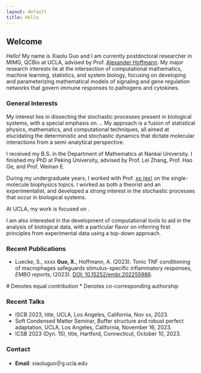 ```yaml
---
layout: default
title: Hello
---
```



## Welcome

Hello! My name is Xiaolu Guo and I am currently postdoctoral researcher in
MIMG, QCBio at UCLA, advised by Prof. [Alexander Hoffmann](https://www.signalingsystems.ucla.edu/). My major research interests lie at the intersection of computational mathematics, machine learning, statistics, and system biology, focusing on developing and parameterizing mathematical models of signaling and gene regulation networks that govern immune responses to pathogens and cytokines. 

### General Interests

My interest lies in dissecting the stochastic processes present in
biological systems, with a special emphasis on ... My approach is a fusion of
statistical physics, mathematics, and computational techniques, all
aimed at elucidating the deterministic and stochastic dynamics that
dictate molecular interactions from a semi-analytical perspective.

I received my B.S. in the Department of Mathematics at Nankai
University. I finished my PhD at Peking University, advised by Prof. Lei Zhang, Prof. Hao Ge, and Prof. Weinan E. 

During my undergraduate years, I worked with Prof. [xx (ex)](https://cqb.pku.edu.cn/qizhi/) on the single-molecule biophysics
topics. I worked as both a theorist and an experimentalist, and
developed a strong interest in the stochastic processes that occur in
biological systems. 

At UCLA, my work is focused on .

I am also interested in the development of computational tools to aid
in the analysis of biological data, with a particular flavor on
inferring first principles from experimental data using a top-down
approach.


### Recent Publications

- Luecke, S., xxxx **Guo, X.**, Hoffmann, A. (2023). Tonic TNF conditioning of macrophages safeguards stimulus-specific inflammatory responses,  _EMBO reports_, (2023). [DOI: 10.15252/embr.202255986](https://www.embopress.org/doi/full/10.15252/embr.202255986).


\# Denotes equal contribution
\* Denotes co-corresponding authorship

### Recent Talks
- ISCB 2023, title, UCLA, Los Angeles, California, Nov xx, 2023.
- Soft Condensed Matter Seminar, Buffer structure and robust perfect adaptation, UCLA, Los Angeles, California, November 16, 2023.
- ICSB 2023 (Dyn. 15), title, Hartford, Connecticut, October 10, 2023.

### Contact

- **Email**: xiaoluguo＠g.ucla.edu
